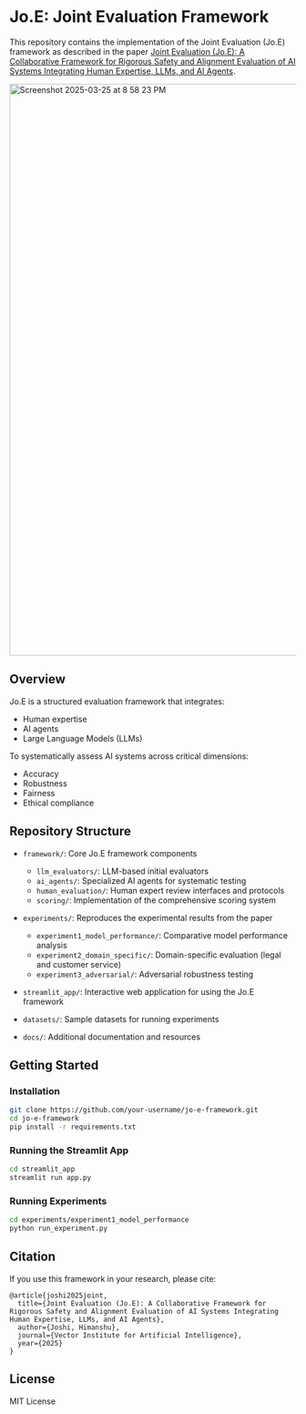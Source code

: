# Jo.E: Joint Evaluation Framework

This repository contains the implementation of the Joint Evaluation (Jo.E) framework as described in the paper [Joint Evaluation (Jo.E): A Collaborative Framework for Rigorous Safety and Alignment Evaluation of AI Systems Integrating Human Expertise, LLMs, and AI Agents](https://github.com/vector-institute/joint-evaluation-framework).

<img width="1004" alt="Screenshot 2025-03-25 at 8 58 23 PM" src="https://github.com/user-attachments/assets/35e80ae9-fbde-4d07-962d-8d81645bd5b4" />

## Overview

Jo.E is a structured evaluation framework that integrates:
- Human expertise
- AI agents
- Large Language Models (LLMs)

To systematically assess AI systems across critical dimensions:
- Accuracy
- Robustness
- Fairness
- Ethical compliance

## Repository Structure

- `framework/`: Core Jo.E framework components
  - `llm_evaluators/`: LLM-based initial evaluators
  - `ai_agents/`: Specialized AI agents for systematic testing
  - `human_evaluation/`: Human expert review interfaces and protocols
  - `scoring/`: Implementation of the comprehensive scoring system

- `experiments/`: Reproduces the experimental results from the paper
  - `experiment1_model_performance/`: Comparative model performance analysis
  - `experiment2_domain_specific/`: Domain-specific evaluation (legal and customer service)
  - `experiment3_adversarial/`: Adversarial robustness testing

- `streamlit_app/`: Interactive web application for using the Jo.E framework
- `datasets/`: Sample datasets for running experiments
- `docs/`: Additional documentation and resources

## Getting Started

### Installation

```bash
git clone https://github.com/your-username/jo-e-framework.git
cd jo-e-framework
pip install -r requirements.txt
```

### Running the Streamlit App

```bash
cd streamlit_app
streamlit run app.py
```

### Running Experiments

```bash
cd experiments/experiment1_model_performance
python run_experiment.py
```

## Citation

If you use this framework in your research, please cite:

```
@article{joshi2025joint,
  title={Joint Evaluation (Jo.E): A Collaborative Framework for Rigorous Safety and Alignment Evaluation of AI Systems Integrating Human Expertise, LLMs, and AI Agents},
  author={Joshi, Himanshu},
  journal={Vector Institute for Artificial Intelligence},
  year={2025}
}
```

## License

MIT License
